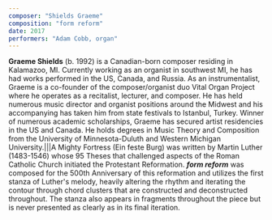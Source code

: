 ```yaml
---
composer: "Shields Graeme"
composition: "form reform"
date: 2017
performers: "Adam Cobb, organ"
---
```

**Graeme Shields** (b. 1992) is a Canadian-born composer residing in Kalamazoo, MI. Currently working as an organist in southwest MI, he has had works performed in the US, Canada, and Russia. As an instrumentalist, Graeme is a co-founder of the composer/organist duo Vital Organ Project where he operates as a recitalist, lecturer, and composer. He has held numerous music director and organist positions around the Midwest and his accompanying has taken him from state festivals to Istanbul, Turkey. Winner of numerous academic scholarships, Graeme has secured artist residencies in the US and Canada. He holds degrees in Music Theory and Composition from the University of Minnesota-Duluth and Western Michigan University.|||A Mighty Fortress (Ein feste Burg) was written by Martin Luther (1483-1546) whose 95 Theses that challenged aspects of the Roman Catholic Church initiated the Protestant Reformation. **_form reform_** was composed for the 500th Anniversary of this reformation and utilizes the first stanza of Luther's melody, heavily altering the rhythm and iterating the contour through chord clusters that are constructed and deconstructed throughout. The stanza also appears in fragments throughout the piece but is never presented as clearly as in its final iteration.